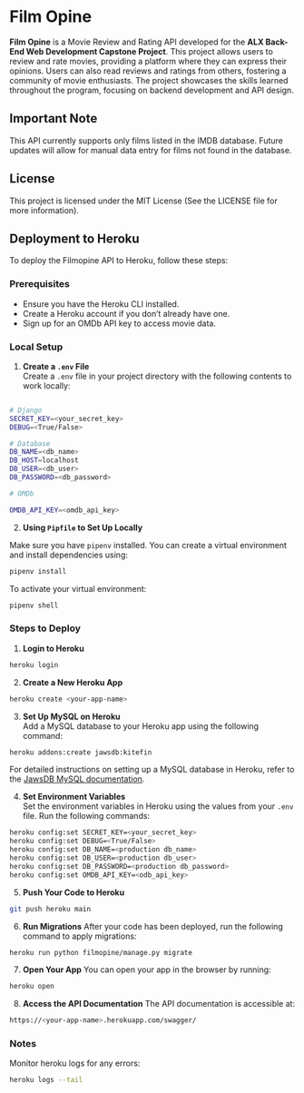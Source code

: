 # Film Opine

**Film Opine** is a Movie Review and Rating API developed for the **ALX Back-End Web Development Capstone Project**. This project allows users to review and rate movies, providing a platform where they can express their opinions. Users can also read reviews and ratings from others, fostering a community of movie enthusiasts. The project showcases the skills learned throughout the program, focusing on backend development and API design.

## Important Note

This API currently supports only films listed in the IMDB database. Future updates will allow for manual data entry for films not found in the database.

## License

This project is licensed under the MIT License (See the LICENSE file for more information).

## Deployment to Heroku

To deploy the Filmopine API to Heroku, follow these steps:

### Prerequisites

- Ensure you have the Heroku CLI installed.
- Create a Heroku account if you don’t already have one.
- Sign up for an OMDb API key to access movie data.

### Local Setup

1. **Create a `.env` File**  
Create a `.env` file in your project directory with the following contents to work locally:
 
```bash

# Django
SECRET_KEY=<your_secret_key>
DEBUG=<True/False>

# Database
DB_NAME=<db_name>
DB_HOST=localhost
DB_USER=<db_user>
DB_PASSWORD=<db_password>

# OMDb

OMDB_API_KEY=<omdb_api_key>

```

    
2. **Using `Pipfile` to Set Up Locally**  

Make sure you have `pipenv` installed. You can create a virtual environment and install dependencies using:
    
```bash
pipenv install
```
    
To activate your virtual environment:
    
```bash
pipenv shell
```

### Steps to Deploy

1. **Login to Heroku**
```bash
heroku login
```
    
2. **Create a New Heroku App**
 ```bash
heroku create <your-app-name>
```
3. **Set Up MySQL on Heroku**  
 Add a MySQL database to your Heroku app using the following command:
```bash
heroku addons:create jawsdb:kitefin
```
    
For detailed instructions on setting up a MySQL database in Heroku, refer to the [JawsDB MySQL documentation](https://devcenter.heroku.com/articles/jawsdb).
    
4. **Set Environment Variables**  
 Set the environment variables in Heroku using the values from your `.env` file. Run the following commands:
 
 ```bash
heroku config:set SECRET_KEY=<your_secret_key>
heroku config:set DEBUG=<True/False>
heroku config:set DB_NAME=<production db_name>
heroku config:set DB_USER=<production db_user>
heroku config:set DB_PASSWORD=<production db_password>
heroku config:set OMDB_API_KEY=<odb_api_key>
 
 ```
    
5. **Push Your Code to Heroku**
    
```bash
git push heroku main
```
    
6. **Run Migrations** After your code has been deployed, run the following command to apply migrations:
    
```bash
heroku run python filmopine/manage.py migrate
```
    
7. **Open Your App** You can open your app in the browser by running:
    
```bash
heroku open
```
    
8. **Access the API Documentation** The API documentation is accessible at:
    
```bash
https://<your-app-name>.herokuapp.com/swagger/
```
 
 ### Notes
 
 Monitor heroku logs for any errors:
 
 ```bash
 heroku logs --tail
 ```